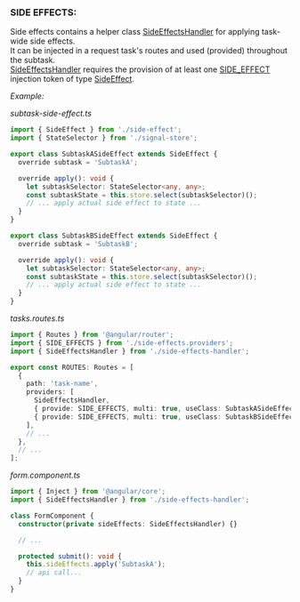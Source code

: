 ### SIDE EFFECTS:

Side effects contains a helper class [SideEffectsHandler](./side-effects-handler.ts) for applying task-wide side effects.  
It can be injected in a request task's routes and used (provided) throughout the subtask.  
[SideEffectsHandler](./side-effects-handler.ts) requires the provision of at least one [SIDE_EFFECT](./side-effects.providers.ts) injection token of type [SideEffect](./side-effect.ts).

_Example:_

_subtask-side-effect.ts_

```typescript
import { SideEffect } from './side-effect';
import { StateSelector } from './signal-store';

export class SubtaskASideEffect extends SideEffect {
  override subtask = 'SubtaskA';

  override apply(): void {
    let subtaskSelector: StateSelector<any, any>;
    const subtaskState = this.store.select(subtaskSelector)();
    // ... apply actual side effect to state ...
  }
}

export class SubtaskBSideEffect extends SideEffect {
  override subtask = 'SubtaskB';

  override apply(): void {
    let subtaskSelector: StateSelector<any, any>;
    const subtaskState = this.store.select(subtaskSelector)();
    // ... apply actual side effect to state ...
  }
}
```

_tasks.routes.ts_

```typescript
import { Routes } from '@angular/router';
import { SIDE_EFFECTS } from './side-effects.providers';
import { SideEffectsHandler } from './side-effects-handler';

export const ROUTES: Routes = [
  {
    path: 'task-name',
    providers: [
      SideEffectsHandler,
      { provide: SIDE_EFFECTS, multi: true, useClass: SubtaskASideEffect },
      { provide: SIDE_EFFECTS, multi: true, useClass: SubtaskBSideEffect },
    ],
    // ...
  },
  // ...
];
```

_form.component.ts_

```typescript
import { Inject } from '@angular/core';
import { SideEffectsHandler } from './side-effects-handler';

class FormComponent {
  constructor(private sideEffects: SideEffectsHandler) {}

  // ...

  protected submit(): void {
    this.sideEffects.apply('SubtaskA');
    // api call...
  }
}
```
